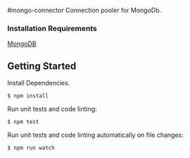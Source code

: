 #mongo-connector
Connection pooler for MongoDb.

### Installation Requirements
[MongoDB](http://www.mongodb.org/)

## Getting Started
Install Dependencies.

```term
$ npm install
```
Run unit tests and code linting:

```term
$ npm test
```
Run unit tests and code linting automatically on file changes:

```term
$ npm run watch
```

